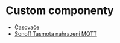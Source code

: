 # Custom componenty

- [Časovače](https://github.com/JiriKursky/Hass.io_CZ_SK_custom_components/blob/master/turnoffon/README.md)
- [Sonoff Tasmota nahrazení MQTT](https://github.com/JiriKursky/Hass.io_CZ_SK_custom_components/blob/master/sonata/README.md)
